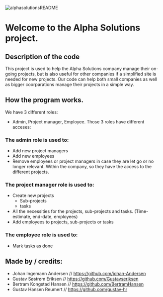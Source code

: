![alphasolutionsREADME](https://github.com/user-attachments/assets/f52f8285-ca8d-4b76-a6fc-39c6b29c5270)

# Welcome to the Alpha Solutions project.


## Description of the code
This project is used to help the Alpha Solutions company manage their on-going projects, but is also useful for other companies if a simplified site is needed for new projects.
Our code can help both small companies as well as bigger coorparations manage their projects in a simple way. 



## How the program works.
We have 3 different roles: 
- Admin, Project manager, Employee.
Those 3 roles have different acceses:

### The admin role is used to:
- Add new project managers
- Add new employees
- Remove employees or project managers in case they are let go or no longer relevant.
Within the company, so they have the access to the different projects.

### The project manager role is used to:
- Create new projects
  - Sub-projects
  - tasks
- All the necessities for the projects, sub-projects and tasks. (Time-estimate, end-date, employees)
- Add employees to projects, sub-projects or tasks

### The employee role is used to: 
- Mark tasks as done


## Made by / credits:

- Johan Ingemann Andersen // https://github.com/johan-Andersen
- Gustav Søstrøm Eriksen // https://github.com/Gustavseriksen
- Bertram Kongstad Hansen // https://github.com/BertramHansen
- Gustav Hansen Reumert // https://github.com/gustav-hr
